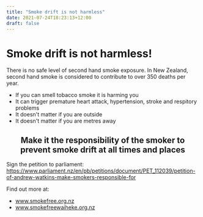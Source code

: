 ```yaml
---
title: "Smoke drift is not harmless"
date: 2021-07-24T18:23:13+12:00
draft: false
---
```


# Smoke drift is not harmless!

There is no safe level of second hand smoke exposure. In New Zealand, second hand smoke is considered to contribute to over 350 deaths per year. 

* If you can smell tobacco smoke it is harming you
* It can trigger premature heart attack, hypertension, stroke and respitory problems
* It doesn't matter if you are outside
* It doesn't matter if you are metres away

<h2 style="text-align: center;">Make it the responsibility of the smoker to prevent smoke drift at all times and places
</h2>

Sign the petition to parliament:
https://www.parliament.nz/en/pb/petitions/document/PET_112039/petition-of-andrew-watkins-make-smokers-responsible-for

Find out more at:

* www.smokefree.org.nz
* www.smokefreewaiheke.org.nz
